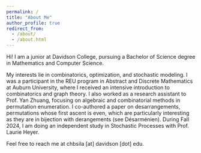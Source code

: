 ```yaml
---
permalink: /
title: "About Me"
author_profile: true
redirect_from: 
  - /about/
  - /about.html
---
```


Hi! I am a junior at Davidson College, pursuing a Bachelor of Science degree in Mathematics and Computer Science. 

My interests lie in combinatorics, optimization, and stochastic modeling. I was a participant in the REU program in Abstract and Discrete Mathematics at Auburn University, where I received an intensive introduction to combinatorics and graph theory. I also worked as a research assistant to Prof. Yan Zhuang, focusing on algebraic and combinatorial methods in permutation enumeration. I co-authored a paper on desarrangements, permutations whose first ascent is even, which are particularly interesting as they are in bijection with derangements (see Désarménien). During Fall 2024, I am doing an independent study in Stochastic Processes with Prof. Laurie Heyer.

Feel free to reach me at chbsila [at] davidson [dot] edu.